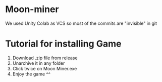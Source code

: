 # Moon-miner


We used Unity Colab as VCS so most of the commits are "invisible" in git

# Tutorial for installing Game

1) Download .zip file from release
2) Unarchive it in any folder  
3) Click twice on Moon Miner.exe
4) Enjoy the game ^^
